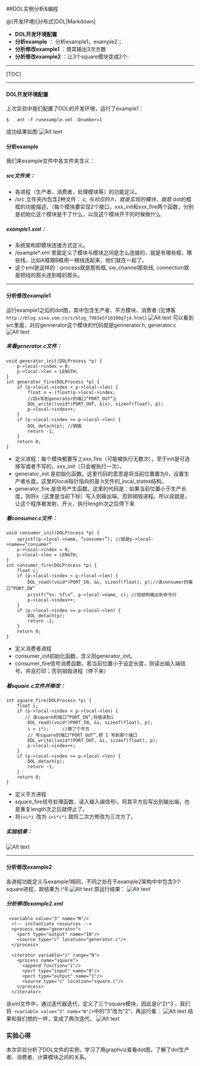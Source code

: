 ﻿##DOL实例分析&编程

@(开发环境)[分布式|DOL|Markdown]
 
- **DOL开发环境配置**
- **分析example** ： 分析example1，example2；
- **分析修改example1** ：使其输出3次方数
- **分析修改example2** ：让3个square模块变成2个:

-------------------

[TOC]

-----------------------
#### DOL开发环境配置

上次实验中我们配置了DOL的开发环境，运行了example1：
```
$	ant -f runexample.xml -Dnumber=1
```
成功结果如图
![Alt text](http://i1.piimg.com/4851/9a075d05a716c5ae.png)

#### 分析example
我们来example文件中各文件夹含义：
##### src文件夹：
- 各进程（生产者，消费者，处理模块等）的功能定义。
- /src 文件夹内包含2种文件：*.c, 与对应的.h，就是实现的模块，就是*.dot的框框的功能描述。（每个模块要实现2个接口，xxx_init和xxx_fire两个函数，分别是初始化这个模块是干了什么，以及这个模块开干的时候做什么
##### example1.xml：
- 系统架构即模块连接方式定义。
- /example*.xml 里面定义了模块与模块之间是怎么连接的，就是有哪些框，哪些线，比如A框跟B框用一根线连起来，他们就在一起了。
- 这个xml是这样的：process就是那些框, sw_channel那些线, connection就是把线的那头连到框的那头。

--------------------------
#### 分析修改example1
运行example1之后的dot图，其中包含生产者、平方模块、消费者
(见博客`http://blog.sina.com.cn/s/blog_7983e5f10100q7jd.html`)
![Alt text](http://i1.piimg.com/4851/2873713acc2057a4.png)
可以看到src里面，对应gennerator这个模块的代码就是gennerator.h, generator.c
![Alt text](http://i1.piimg.com/4851/8ef22a69f16454c2.png)

##### 来看generator.c文件：
```
void generator_init(DOLProcess *p) {
    p->local->index = 0;
    p->local->len = LENGTH;
}
int generator_fire(DOLProcess *p) {
    if (p->local->index < p->local->len) {
        float x = (float)p->local->index;
        //将x写到generator的端口“PORT_OUT”上
        DOL_write((void*)PORT_OUT, &(x), sizeof(float), p);
        p->local->index++;
    }
    if (p->local->index >= p->local->len) {
        DOL_detach(p); //销毁
        return -1;
    }
    return 0;
}
```
* 定义进程：每个模块都要写上xxx_fire（可能被执行无数次），至于init是可选择写或者不写的，xxx_init（只会被执行一次）。
* generator_init 是初始化函数。这里代码的意思是将当前位置置为0，设置生产者长度。这里的local指针指向的是.h文件的_local_states结构。
* generator_fire 是信号产生函数。这里的代码是：如果当前位置小于生产长度，则将x（这里是当前下标）写入到输出端，否则销毁进程。所以说就是，让这个程序被发射、开火、执行length次之后停下来

##### 看consumer.c文件：
```
void consumer_init(DOLProcess *p) {
    sprintf(p->local->name, “consumer”); //就是p->local->name==“consumer”
    p->local->index = 0;
    p->local->len = LENGTH;
}
int consumer_fire(DOLProcess *p) {
    float c;
    if (p->local->index < p->local->len) {
        DOL_read((void*)PORT_IN, &c, sizeof(float), p);//读consumer的端口“PORT_IN”
        printf(“%s: %f\n”, p->local->name, c); //将结构输出到命令行
        p->local->index++;
    }
    if (p->local->index >= p->local->len) {
        DOL_detach(p);
        return -1;
    }
    return 0;
}
```
* 定义消费者进程
* consumer_init初始化函数，含义同generator_init。
* consumer_fire信号消费函数，若当前位置小于设定长度，则读出输入端信号，并且打印；否则销毁进程（停下来）
##### 看square.c文件并修改：
```
int square_fire(DOLProcess *p) {
    float i;
    if (p->local->index < p->local->len) {
       // 读square的端口“PORT_IN”,将值读到i
        DOL_read((void*)PORT_IN, &i, sizeof(float), p); 
        i = i*i;     //做了个平方
        // 写square的端口“PORT_OUT”,把 I 写到那个端口
        DOL_write((void*)PORT_OUT, &i, sizeof(float), p); 
        p->local->index++;
    }
    if (p->local->index >= p->local->len) {
        DOL_detach(p);
        return -1;
    }
    return 0;
}

```
* 定义平方进程
* square_fire信号处理函数，读入输入端信号i，将其平方后写出到输出端，也是重复length次之后就停止了。
* 将`i=i*i `改为 `i=i*i*i` 就将二次方修改为三次方了。

##### 实验结果：
![Alt text](http://i1.piimg.com/4851/3dca1ece4e18f11a.png)

---------------------------
#### 分析修改example2
各进程功能定义与example1相同，不同之处在于example2架构中中包含3个square进程，故结果为 i^8
![Alt text](http://i1.piimg.com/4851/61b0f00fd3821274.png)
原运行结果：
![Alt text](http://i1.piimg.com/4851/f8aecb4c2eba4bfe.png)
##### 分析修改example2.xml
```
 <variable value="3" name="N"/>
  <!-- instantiate resources -->
  <process name="generator">
    <port type="output" name="10"/>
    <source type="c" location="generator.c"/>
  </process>

  <iterator variable="i" range="N">
    <process name="square">
      <append function="i"/>
      <port type="input" name="0"/>
      <port type="output" name="1"/>
      <source type="c" location="square.c"/>
    </process>
  </iterator>
```
该xml文件中，通过迭代器迭代，定义了三个square模块，因此是(i^2)^3 ，我们将` <variable value="3" name="N"/>`中的“3”改为“2”，再运行看：
![Alt text](http://i1.piimg.com/4851/8077f72895e6ee8d.png)
结果和我们想的一样，变成了两次迭代。
![Alt text](http://i1.piimg.com/4851/600c4a8b52e063fd.png)

###  实验心得

本次实验分析了DOL文件的实例，学习了用graphviz查看dot图，了解了dol生产者、消费者、计算模块之间的关系。
